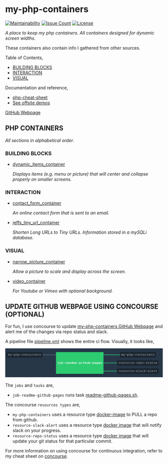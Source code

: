 # my-php-containers

[![Maintainability](https://api.codeclimate.com/v1/badges/a7fd79cc4717b3da27d6/maintainability)](https://codeclimate.com/github/JeffDeCola/my-php-containers/maintainability)
[![Issue Count](https://codeclimate.com/github/JeffDeCola/my-php-containers/badges/issue_count.svg)](https://codeclimate.com/github/JeffDeCola/my-php-containers/issues)
[![License](http://img.shields.io/:license-mit-blue.svg)](http://jeffdecola.mit-license.org)

_A place to keep my php containers.
All containers designed for dynamic screen widths._

These containers also contain info I gathered from other sources.

Table of Contents,

* [BUILDING BLOCKS](https://github.com/JeffDeCola/my-php-containers#building-blocks)
* [INTERACTION](https://github.com/JeffDeCola/my-php-containers#interaction)
* [VISUAL](https://github.com/JeffDeCola/my-php-containers#visual)

Documentation and reference,

* [php-cheat-sheet](https://github.com/JeffDeCola/my-cheat-sheets/tree/master/software/development/languages/php-cheat-sheet)
* [See offsite demos](http://www.jeffdecola.com/my-php-containers/index.php)

[GitHub Webpage](https://jeffdecola.github.io/my-php-containers/)

## PHP CONTAINERS

_All sections in alphabetical order._

### BUILDING BLOCKS

* [dynamic_items_container](https://github.com/JeffDeCola/my-php-containers/tree/master/building-blocks/dynamic_items_container)

  _Displays items (e.g. menu or picture) that will center and collapse properly on
  smaller screens._

### INTERACTION

* [contact_form_container](https://github.com/JeffDeCola/my-php-containers/tree/master/interaction/contact_form_container)

  _An online contact form that is sent to an email._

* [jeffs_tiny_url_container](https://github.com/JeffDeCola/my-php-containers/tree/master/interaction/jeffs_tiny_url_container)

  _Shorten Long URLs to Tiny URLs. Information stored in a mySQLi database._

### VISUAL

* [narrow_picture_container](https://github.com/JeffDeCola/my-php-containers/tree/master/visual/narrow_picture_container)

  _Allow a picture to scale and display across the screen._

* [video_container](https://github.com/JeffDeCola/my-php-containers/tree/master/visual/video_container)

  _For Youtube or Vimeo with optional background._

## UPDATE GITHUB WEBPAGE USING CONCOURSE (OPTIONAL)

For fun, I use concourse to update
[my-php-containers GitHub Webpage](https://jeffdecola.github.io/my-php-containers/)
and alert me of the changes via repo status and slack.

A pipeline file [pipeline.yml](https://github.com/JeffDeCola/my-php-containers/tree/master/ci/pipeline.yml)
shows the entire ci flow. Visually, it looks like,

![IMAGE - my-php-containers concourse ci pipeline - IMAGE](docs/pics/my-php-containers-pipeline.jpg)

The `jobs` and `tasks` are,

* `job-readme-github-pages` runs task
  [readme-github-pages.sh](https://github.com/JeffDeCola/my-php-containers/tree/master/ci/scripts/readme-github-pages.sh).

The concourse `resources types` are,

* `my-php-containers` uses a resource type
  [docker-image](https://hub.docker.com/r/concourse/git-resource/)
  to PULL a repo from github.
* `resource-slack-alert` uses a resource type
  [docker image](https://hub.docker.com/r/cfcommunity/slack-notification-resource)
  that will notify slack on your progress.
* `resource-repo-status` uses a resource type
  [docker image](https://hub.docker.com/r/dpb587/github-status-resource)
  that will update your git status for that particular commit.

For more information on using concourse for continuous integration,
refer to my cheat sheet on [concourse](https://github.com/JeffDeCola/my-cheat-sheets/tree/master/software/operations-tools/continuous-integration-continuous-deployment/concourse-cheat-sheet).

